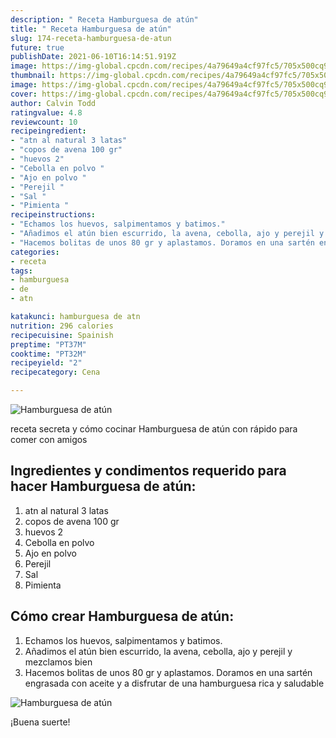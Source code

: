 ```yaml
---
description: " Receta Hamburguesa de atún"
title: " Receta Hamburguesa de atún"
slug: 174-receta-hamburguesa-de-atun
future: true
publishDate: 2021-06-10T16:14:51.919Z
image: https://img-global.cpcdn.com/recipes/4a79649a4cf97fc5/705x500cq90/hamburguesa-de-atun-foto-principal.jpg
thumbnail: https://img-global.cpcdn.com/recipes/4a79649a4cf97fc5/705x500cq90/hamburguesa-de-atun-foto-principal.jpg
image: https://img-global.cpcdn.com/recipes/4a79649a4cf97fc5/705x500cq90/hamburguesa-de-atun-foto-principal.jpg
cover: https://img-global.cpcdn.com/recipes/4a79649a4cf97fc5/705x500cq90/hamburguesa-de-atun-foto-principal.jpg
author: Calvin Todd
ratingvalue: 4.8
reviewcount: 10
recipeingredient:
- "atn al natural 3 latas"
- "copos de avena 100 gr"
- "huevos 2"
- "Cebolla en polvo "
- "Ajo en polvo "
- "Perejil "
- "Sal "
- "Pimienta "
recipeinstructions:
- "Echamos los huevos, salpimentamos y batimos."
- "Añadimos el atún bien escurrido, la avena, cebolla, ajo y perejil y mezclamos bien"
- "Hacemos bolitas de unos 80 gr y aplastamos. Doramos en una sartén engrasada con aceite y a disfrutar de una hamburguesa rica y saludable"
categories:
- receta
tags:
- hamburguesa
- de
- atn

katakunci: hamburguesa de atn 
nutrition: 296 calories
recipecuisine: Spainish
preptime: "PT37M"
cooktime: "PT32M"
recipeyield: "2"
recipecategory: Cena

---
```



![Hamburguesa de atún](https://img-global.cpcdn.com/recipes/4a79649a4cf97fc5/705x500cq90/hamburguesa-de-atun-foto-principal.jpg)

receta secreta y cómo cocinar Hamburguesa de atún con rápido para comer con amigos

<!--inarticleads1-->

## Ingredientes y condimentos requerido para hacer Hamburguesa de atún:

1. atn al natural 3 latas
1. copos de avena 100 gr
1. huevos 2
1. Cebolla en polvo 
1. Ajo en polvo 
1. Perejil 
1. Sal 
1. Pimienta 



<!--inarticleads2-->

## Cómo crear Hamburguesa de atún:

1. Echamos los huevos, salpimentamos y batimos.
1. Añadimos el atún bien escurrido, la avena, cebolla, ajo y perejil y mezclamos bien
1. Hacemos bolitas de unos 80 gr y aplastamos. Doramos en una sartén engrasada con aceite y a disfrutar de una hamburguesa rica y saludable
<img src="https://img-global.cpcdn.com/steps/8d73d9b3e84f78e6/160x128cq70/foto-del-paso-3-de-la-receta-hamburguesa-de-atun.jpg" alt="Hamburguesa de atún">


¡Buena suerte!

